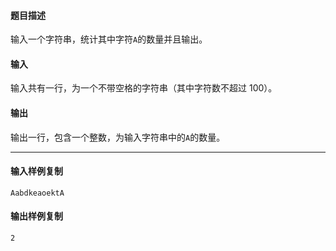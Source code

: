 #### 题目描述

输入一个字符串，统计其中字符`A`的数量并且输出。

#### 输入

输入共有一行，为一个不带空格的字符串（其中字符数不超过 100）。

#### 输出

输出一行，包含一个整数，为输入字符串中的`A`的数量。

___

#### 输入样例复制

```
AabdkeaoektA
```

#### 输出样例复制

```
2
```